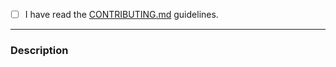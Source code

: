 - [ ] I have read the [CONTRIBUTING.md](../CONTRIBUTING.md) guidelines.

---

### Description
<!-- Please describe the changes in this PR. -->

